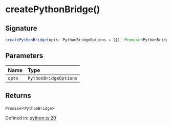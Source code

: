 # createPythonBridge()

## Signature

```ts
createPythonBridge(opts: PythonBridgeOptions = {}): Promise<PythonBridge>;
```

## Parameters

| Name | Type |
| :------ | :------ |
| `opts` | `PythonBridgeOptions` |

## Returns

`Promise`\<`PythonBridge`\>

Defined in:  [python.ts:20](https://github.com/transitive-bullshit/scikit-learn-ts/blob/f3d7d2d/packages/sklearn/src/python.ts#L20)
